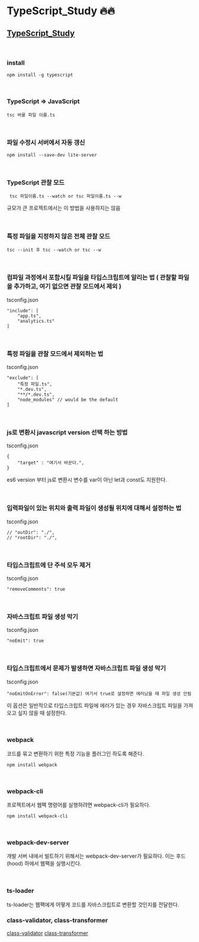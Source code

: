 # TypeScript_Study 🔥🔥

## [TypeScript_Study](https://despiteallthat.tistory.com/category/TypeScript)

<br>

### install

```
npm install -g typescript
```

<br>

### TypeScript => JavaScript

```
tsc 바꿀 파일 이름.ts
```

<br>

### 파일 수정시 서버에서 자동 갱신 

```
npm install --save-dev lite-server
```

<br>

### TypeScript 관찰 모드 

```
 tsc 파일이름.ts --watch or tsc 파일이름.ts --w
```
규모가 큰 프로젝트에서는 이 방법을 사용하지는 않음 

<br>

### 특정 파일을 지정하지 않은 전체 관찰 모드 
```
tsc --init 후 tsc --watch or tsc --w 
```

<br>

### 컴파일 과정에서 포함시킬 파일을 타입스크립트에 알리는 법 ( 관찰할 파일을 추가하고, 여기 없으면 관찰 모드에서 제외 )
tsconfig.json
```
"include": [
    "app.ts",
    "analytics.ts"
]
```

<br>

### 특정 파일을 관찰 모드에서 제외하는 법 
tsconfig.json
```
"exclude": [
    "특정 파일.ts",
    "*.dev.ts",
    "**/*.dev.ts",
    "node_modules" // would be the default 
]
```

<br>

### js로 변환시 javascript version 선택 하는 방법
tsconfig.json 
```
{
    "target" : "여기서 바꾼다.",
}
```
es6 version 부터 js로 변환시 변수를 var이 아닌 let과 const도 지원한다. 

<br>

### 입력파일이 있는 위치와 출력 파일이 생성될 위치에 대해서 설정하는 법
tsconfig.json
```
// "outDir": "./",    
// "rootDir": "./",      
```

<br>

### 타입스크립트에 단 주석 모두 제거 
tsconfig.json
```
"removeComments": true
```

<br>

### 자바스크립트 파일 생성 막기 
tsconfig.json
```
"noEmit": true 
```

<br>

### 타입스크립트에서 문제가 발생하면 자바스크립트 파일 생성 막기
tsconfig.json
```
"noEmitOnError": false(기본값) 여기서 true로 설정하면 에러났을 때 파일 생성 안됨 
```
이 옵션은 일반적으로 타입스크립트 파일에 에러가 있는 경우 자바스크립트 파일을 가져오고 싶지 않을 때 설정한다. 

<br>

### webpack
코드를 묶고 변환하기 위한 특정 기능을 플러그인 하도록 해준다.
```
npm install webpack
```

<br>

### webpack-cli
프로젝트에서 웹팩 명령어를 실행하려면 webpack-cli가 필요하다.
```
npm install webpack-cli
```

<br>

### webpack-dev-server 
개발 서버 내에서 빌트하기 위해서는 webpack-dev-server가 필요하다. 이는 후드(hood) 하에서 웹팩을 실행시킨다. 

<br>

### ts-loader
ts-loader는 웹팩에게 어떻게 코드를 자바스크립트로 변환할 것인지를 전달한다.

### class-validator, class-transformer 
[class-validator](https://github.com/typestack/class-validator)
[class-transformer](https://github.com/typestack/class-transformer)